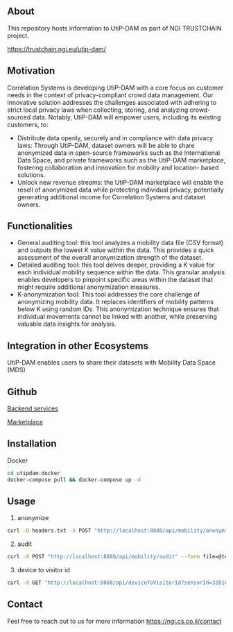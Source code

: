## About

This repository hosts information to UtiP-DAM as part of NGI TRUSTCHAIN project.

https://trustchain.ngi.eu/utip-dam/

## Motivation

Correlation Systems is developing UtiP-DAM with a core focus on customer needs in
the context of privacy-compliant crowd data management. Our innovative solution
addresses the challenges associated with adhering to strict local privacy laws when
collecting, storing, and analyzing crowd-sourced data.
Notably, UtiP-DAM will empower users, including its existing customers, to:

* Distribute data openly, securely and in compliance with data privacy laws:
Through UtiP-DAM, dataset owners will be able to share anonymized data in
open-source frameworks such as the International Data Space, and private
frameworks such as the UtiP-DAM marketplace, fostering collaboration and
innovation for mobility and location- based solutions.
* Unlock new revenue streams: the UtiP-DAM marketplace will enable the resell
of anonymized data while protecting individual privacy, potentially generating
additional income for Correlation Systems and dataset owners.


## Functionalities

* General auditing tool: this tool analyzes a mobility data file (CSV format) and
outputs the lowest K value within the data. This provides a quick assessment
of the overall anonymization strength of the dataset. 
* Detailed auditing tool: this tool delves deeper, providing a K value for each
individual mobility sequence within the data. This granular analysis enables
developers to pinpoint specific areas within the dataset that might require
additional anonymization measures. 
* K-anonymization tool: This tool addresses the core challenge of anonymizing
mobility data. It replaces identifiers of mobility patterns below K using random
IDs. This anonymization technique ensures that individual movements cannot
be linked with another, while preserving valuable data insights for analysis.

## Integration in other Ecosystems

UtiP-DAM enables users to share their datasets with Mobility Data Space (MDS)

## Github

[Backend services](https://github.com/NGI-TRUSTCHAIN/UtiP-DAM/tree/master/utip-dam-backend)

[Marketplace](https://github.com/NGI-TRUSTCHAIN/UtiP-DAM/tree/main)

## Installation

Docker
```bash
cd utipdam-docker
docker-compose pull && docker-compose up -d
```

## Usage

1. anonymize

```bash
curl -D headers.txt -X POST "http://localhost:8888/api/mobility/anonymize" --form file=@test.csv --form k=2
```

2. audit

```bash
curl -X POST "http://localhost:8888/api/mobility/audit" --form file=@test.csv --form k=2
```

3. device to visitor id

```bash
curl -X GET "http://localhost:8888/api/deviceToVisitorId?sensorId=3281&mac=4C:75:25:97:D1:FD"
```

## Contact

Feel free to reach out to us for more information https://ngi.cs.co.il/contact

